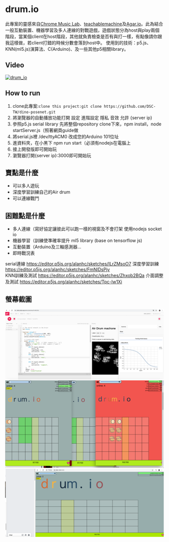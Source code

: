 drum.io
=====
此專案的靈感來自[Chrome Music Lab](https://musiclab.chromeexperiments.com/Experiments)、[teachablemachine](https://teachablemachine.withgoogle.com/)及[Agar.io](https://agar.io/?)。此為結合一般互動裝置、機器學習及多人連線的對戰遊戲，遊戲狀態分為host與play兩個階段，當某個client在host階段，其他就負責檢查是否有與打一樣，有點像請你跟我這樣做，若client打錯的時候分數會落到host中。
使用到的技術：p5.js、KNN(ml5.js)演算法、C(Arduino)、及一些其他p5相關library。

## Video
[![drum_io](http://img.youtube.com/vi/82d7E0uENcg/0.jpg)](https://youtu.be/82d7E0uENcg)

## How to run
1. clone此專案:```clone this project:git clone https://github.com/DSC-TW/dino-posenet.git```
1. 將瀏覽器的自動播放功能打開 設定 進階設定 隱私 音效 允許 {server ip}
2. 參照p5.js serial library 先將整個repository clone下來，npm install，node startServer.js（照著網頁guide做 
3. 將serial.js裡 /dev/ttyACM0 改成您的Arduino 101位址
4. 進資料夾，在小黑下 npm run start（必須有nodejs在電腦上
5. 接上開發版即可開始玩
6. 瀏覽器打開{server ip}:3000即可開始玩

## 賣點是什麼
* 可以多人遊玩
* 深度學習訓練自己的Air drum
* 可以連線戰鬥

## 困難點是什麼
* 多人連線（寫好協定讓彼此可以跑一樣的視窗及不會打架 使用nodejs socket io
* 機器學習（訓練使準確率提升 ml5 library (base on tensorflow js)
* 互動裝置（Arduino及三軸感測器...
* 即時戰況表

serial連線 https://editor.p5js.org/alanhc/sketches/ILrZMsoO7
深度學習訓練 https://editor.p5js.org/alanhc/sketches/FmNlDsPjv     
KNN訓練及測試 https://editor.p5js.org/alanhc/sketches/Zhxob2BQa
介面調整及測試 https://editor.p5js.org/alanhc/sketches/Tpc-lw1Xi

## 螢幕截圖
![](img/Screen1.png)
![](img/Screen2.png)
![](img/Screen3.png)
